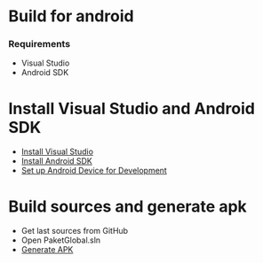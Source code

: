# Build for android

### Requirements

- Visual Studio
- Android SDK

# Install Visual Studio and Android SDK
- [Install Visual Studio](https://docs.microsoft.com/en-us/xamarin/android/get-started/installation/)
- [Install Android SDK](https://docs.microsoft.com/en-us/xamarin/android/get-started/installation/android-sdk?tabs=vswin)
- [Set up Android Device for Development](https://docs.microsoft.com/en-us/xamarin/android/get-started/installation/set-up-device-for-development)

# Build sources and generate apk

- Get last sources from GitHub
- Open PaketGlobal.sln
- [Generate APK](https://docs.microsoft.com/en-us/xamarin/android/deploy-test/release-prep/?tabs=vsmac#Compile)